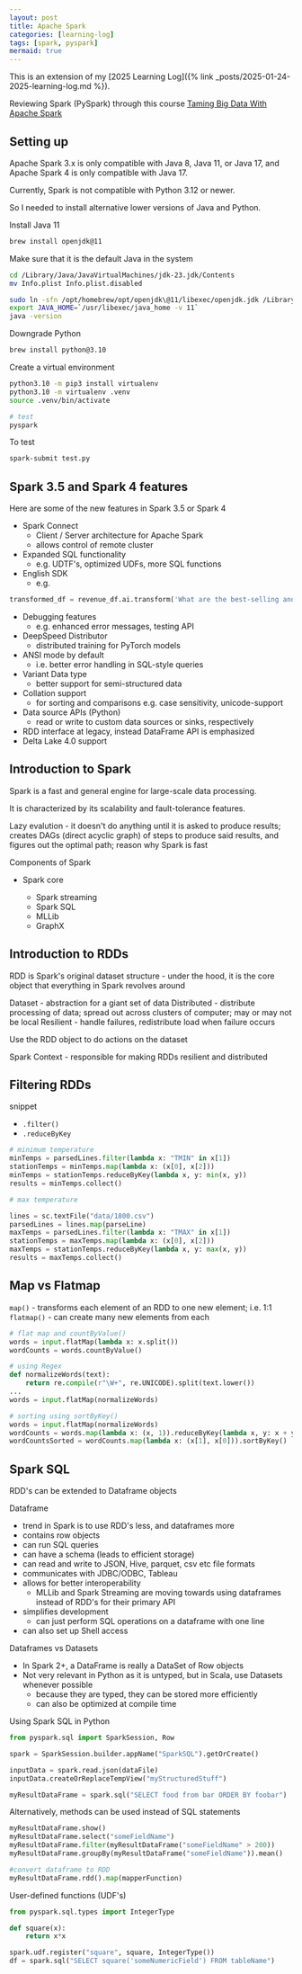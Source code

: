 ```yaml
---
layout: post
title: Apache Spark
categories: [learning-log]
tags: [spark, pyspark]
mermaid: true
---
```


This is an extension of my [2025 Learning Log]({% link _posts/2025-01-24-2025-learning-log.md %}).

Reviewing Spark (PySpark) through this course [Taming Big Data With Apache Spark](https://www.udemy.com/course/taming-big-data-with-apache-spark-hands-on/)

## Setting up

Apache Spark 3.x is only compatible with Java 8, Java 11, or Java 17, and Apache Spark 4 is only compatible with Java 17.

Currently, Spark is not compatible with Python 3.12 or newer.

So I needed to install alternative lower versions of Java and Python.

Install Java 11

```bash
brew install openjdk@11
```

Make sure that it is the default Java in the system

```bash
cd /Library/Java/JavaVirtualMachines/jdk-23.jdk/Contents
mv Info.plist Info.plist.disabled

sudo ln -sfn /opt/homebrew/opt/openjdk\@11/libexec/openjdk.jdk /Library/Java/JavaVirtualMachines/openjdk.jdk
export JAVA_HOME=`/usr/libexec/java_home -v 11`
java -version
```

Downgrade Python

```bash
brew install python@3.10
```

Create a virtual environment

```bash
python3.10 -m pip3 install virtualenv
python3.10 -m virtualenv .venv
source .venv/bin/activate

# test
pyspark
```

To test 

```bash
spark-submit test.py
```

## Spark 3.5 and Spark 4 features

Here are some of the new features in Spark 3.5 or Spark 4

- Spark Connect
    - Client / Server architecture for Apache Spark
	- allows control of remote cluster
- Expanded SQL functionality
    - e.g. UDTF's, optimized UDFs, more SQL functions
- English SDK
    - e.g.

```python
transformed_df = revenue_df.ai.transform('What are the best-selling and the second best-selling products in every category')
```

- Debugging features 
    - e.g. enhanced error messages, testing API
- DeepSpeed Distributor
    - distributed training for PyTorch models
- ANSI mode by default
    - i.e. better error handling in SQL-style queries
- Variant Data type
    - better support for semi-structured data
- Collation support
    - for sorting and comparisons e.g. case sensitivity, unicode-support
- Data source APIs (Python)
    - read or write to custom data sources or sinks, respectively
- RDD interface at legacy, instead DataFrame API is emphasized
- Delta Lake 4.0 support

## Introduction to Spark

Spark is a fast and general engine for large-scale data processing.

It is characterized by its scalability and fault-tolerance features.

Lazy evalution - it doesn't do anything until it is asked to produce results; creates DAGs (direct acyclic graph) of steps to produce said results, and figures out the optimal path; reason why Spark is fast

Components of Spark

- Spark core

    - Spark streaming
    - Spark SQL
    - MLLib
    - GraphX

## Introduction to RDDs

RDD is Spark's original dataset structure - under the hood, it is the core object that everything in Spark revolves around

Dataset - abstraction for a giant set of data
Distributed - distribute processing of data; spread out across clusters of computer; may or may not be local
Resilient - handle failures, redistribute load when failure occurs

Use the RDD object to do actions on the dataset

Spark Context - responsible for making RDDs resilient and distributed

## Filtering RDDs

snippet
- `.filter()`
- `.reduceByKey`

```python
# minimum temperature
minTemps = parsedLines.filter(lambda x: "TMIN" in x[1])
stationTemps = minTemps.map(lambda x: (x[0], x[2]))
minTemps = stationTemps.reduceByKey(lambda x, y: min(x, y))
results = minTemps.collect()

# max temperature

lines = sc.textFile("data/1800.csv")
parsedLines = lines.map(parseLine)
maxTemps = parsedLines.filter(lambda x: "TMAX" in x[1])
stationTemps = maxTemps.map(lambda x: (x[0], x[2]))
maxTemps = stationTemps.reduceByKey(lambda x, y: max(x, y))
results = maxTemps.collect()
```

## Map vs Flatmap

`map()` - transforms each element of an RDD to one new element; i.e. 1:1
`flatmap()` - can create many new elements from each


```python
# flat map and countByValue()
words = input.flatMap(lambda x: x.split())
wordCounts = words.countByValue()

# using Regex
def normalizeWords(text):
    return re.compile(r"\W+", re.UNICODE).split(text.lower())
...
words = input.flatMap(normalizeWords)

# sorting using sortByKey()
words = input.flatMap(normalizeWords)
wordCounts = words.map(lambda x: (x, 1)).reduceByKey(lambda x, y: x + y)
wordCountsSorted = wordCounts.map(lambda x: (x[1], x[0])).sortByKey()
```

## Spark SQL
RDD's can be extended to Dataframe objects

Dataframe
- trend in Spark is to use RDD's less, and dataframes more
- contains row objects
- can run SQL queries
- can have a schema (leads to efficient storage)
- can read and write to JSON, Hive, parquet, csv etc file formats
- communicates with JDBC/ODBC, Tableau
- allows for better interoperability
    - MLLib and Spark Streaming are moving towards using dataframes instead of RDD's for their primary API
- simplifies development
    - can just perform SQL operations on a dataframe with one line
- can also set up Shell access


Dataframes vs Datasets
- In Spark 2+, a DataFrame is really a DataSet of Row objects
- Not very relevant in Python as it is untyped, but in Scala, use Datasets whenever possible
    - because they are typed, they can be stored more efficiently
    - can also be optimized at compile time

Using Spark SQL in Python

```python
from pyspark.sql import SparkSession, Row

spark = SparkSession.builder.appName("SparkSQL").getOrCreate()

inputData = spark.read.json(dataFile)
inputData.createOrReplaceTempView("myStructuredStuff")

myResultDataFrame = spark.sql("SELECT food from bar ORDER BY foobar")
```

Alternatively, methods can be used instead of SQL statements

```python
myResultDataFrame.show()
myResultDataFrame.select("someFieldName")
myResultDataFrame.filter(myResultDataFrame("someFieldName" > 200))
myResultDataFrame.groupBy(myResultDataFrame("someFieldName")).mean()

#convert dataframe to RDD
myResultDataFrame.rdd().map(mapperFunction)
```

User-defined functions (UDF's)

```python
from pyspark.sql.types import IntegerType

def square(x):
    return x*x

spark.udf.register("square", square, IntegerType())
df = spark.sql("SELECT square('someNumericField') FROM tableName")
```